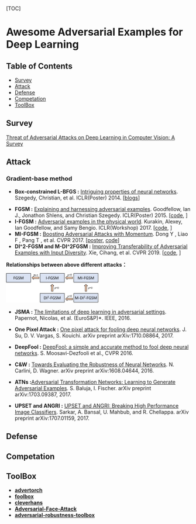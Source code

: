[TOC]

# Awesome Adversarial Examples for Deep Learning



## Table of Contents

- [Survey](#Survey)
- [Attack](#Attack)
- [Defense](#Defense)
- [Competation](#Competation)
- [ToolBox](#ToolBox)





## Survey

[Threat of Adversarial Attacks on Deep Learning in Computer Vision: A Survey](https://arxiv.org/abs/1801.00553)



## Attack

### Gradient-base method

- **Box-constrained L-BFGS :** [Intriguing properties of neural networks](https://arxiv.org/pdf/1312.6199.pdf). Szegedy, Christian, et al. ICLR(Poster) 2014. [[blogs](https://www.cnblogs.com/lainey/p/8552422.html)]

* **FGSM :** [Explaining and harnessing adversarial examples](https://arxiv.org/abs/1412.6572). Goodfellow, Ian J., Jonathon Shlens, and Christian Szegedy. ICLR(Poster) 2015. [[code](https://github.com/1Konny/FGSM), ]
* **I-FGSM :**  [Adversarial examples in the physical world](https://arxiv.org/abs/1607.02533). Kurakin, Alexey, Ian Goodfellow, and Samy Bengio. ICLR(Workshop) 2017. [[code](https://github.com/1Konny/FGSM), ]
* **MI-FGSM :** [Boosting Adversarial Attacks with Momentum](http://openaccess.thecvf.com/content_cvpr_2018/html/Dong_Boosting_Adversarial_Attacks_CVPR_2018_paper.html).  Dong Y , Liao F , Pang T , et al. CVPR 2017. [[poster](http://ml.cs.tsinghua.edu.cn/~yinpeng/poster/Attack-CVPR2018.pdf), [code]()]
* **DI^2-FGSM and M-DI^2FGSM :**  [Improving Transferability of Adversarial Examples with Input Diversity](https://arxiv.org/abs/1803.06978). Xie, Cihang, et al. CVPR 2019. [[code](https://github.com/cihangxie/DI-2-FGSM), ]



**Relationships between above different attacks：**

<img src="./README.assert/relationship.png" width="50%" height="50%">





* **JSMA :** [The limitations of deep learning in adversarial settings](https://ieeexplore.ieee.org/document/7467366). Papernot, Nicolas, et al. (EuroS&P)*. IEEE, 2016.

* **One Pixel Attack :** [One pixel attack for fooling deep neural networks](https://ieeexplore.ieee.org/abstract/document/8601309/).  J. Su, D. V. Vargas, S. Kouichi.  arXiv preprint arXiv:1710.08864, 2017.

* **DeepFool :** [DeepFool: a simple and accurate method to fool deep neural networks](https://arxiv.org/abs/1511.04599). S. Moosavi-Dezfooli et al., CVPR 2016. 

* **C&W :** [Towards Evaluating the Robustness of Neural Networks](https://ieeexplore.ieee.org/abstract/document/7958570).  N. Carlini, D. Wagner. arXiv preprint arXiv:1608.04644, 2016.

* **ATNs :**[Adversarial Transformation Networks: Learning to Generate Adversarial Examples](https://arxiv.org/abs/1703.09387).  S. Baluja, I. Fischer. arXiv preprint arXiv:1703.09387, 2017.

* **UPSET and ANGRI :**  [UPSET and ANGRI: Breaking High Performance Image Classifiers](https://arxiv.org/abs/1707.01159). Sarkar, A. Bansal, U. Mahbub, and R. Chellappa. arXiv preprint arXiv:1707.01159, 2017.

  

  



## Defense



## Competation



## ToolBox

* [**advertorch**](https://github.com/BorealisAI/advertorch)
* [**foolbox**](https://github.com/bethgelab/foolbox)
* [**cleverhans**](https://github.com/tensorflow/cleverhans)
* [**Adversarial-Face-Attack**](https://github.com/ppwwyyxx/Adversarial-Face-Attack)
* [**adversarial-robustness-toolbox**](https://github.com/IBM/adversarial-robustness-toolbox)